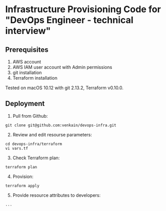 # Infrastructure Provisioning Code for "DevOps Engineer - technical interview"

## Prerequisites

1. AWS account
1. AWS IAM user account with Admin permissions
1. git installation
1. Terraform installation

Tested on macOS 10.12 with git 2.13.2, Terraform v0.10.0.

## Deployment

1. Pull from Github:
```
git clone git@github.com:venkain/devops-infra.git
```
2. Review and edit resourse parameters:
```
cd devops-infra/terraform
vi vars.tf
```
3. Check Terraform plan:
```
terraform plan
```
4. Provision:
```
terraform apply
```
5. Provide resource attributes to developers:
```
...
```
